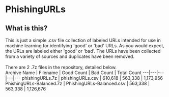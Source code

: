 # PhishingURLs

## What is this?
This is just a simple .csv file collection of labeled URLs intended for use in machine learning for identifying 'good' or 'bad' URLs. As you would expect, the URLs are labeled either 'good' or 'bad'. The URLs have been collected from a variety of sources and duplicates have been removed.<br><br>
There are 2 .7z files in the repository, detailed below.
<br>
Archive Name | Filename | Good Count | Bad Count | Total Count
---|---|---|---|---
phishingURLs.7z | phishingURLs.csv | 610,618 | 563,338 | 1,173,956
PhishingURLs-Balanced.7z | PhishingURLs-Balanced.csv | 563,338 | 563,338 | 1,126,676
